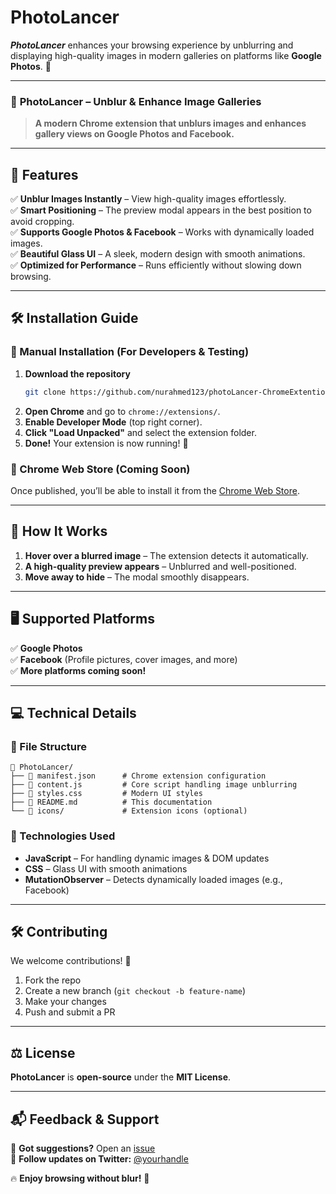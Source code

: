 # PhotoLancer
***PhotoLancer*** enhances your browsing experience by unblurring and displaying high-quality images in modern galleries on platforms like **Google Photos**. 🚀  

---

### 📸 **PhotoLancer – Unblur & Enhance Image Galleries**
> **A modern Chrome extension that unblurs images and enhances gallery views on Google Photos and Facebook.**  


---

## 🚀 **Features**
✅ **Unblur Images Instantly** – View high-quality images effortlessly.  
✅ **Smart Positioning** – The preview modal appears in the best position to avoid cropping.  
✅ **Supports Google Photos & Facebook** – Works with dynamically loaded images.  
✅ **Beautiful Glass UI** – A sleek, modern design with smooth animations.  
✅ **Optimized for Performance** – Runs efficiently without slowing down browsing.  

---

## 🛠 **Installation Guide**  
### **🔹 Manual Installation (For Developers & Testing)**
1. **Download the repository**  
   ```sh
   git clone https://github.com/nurahmed123/photoLancer-ChromeExtention.git
   ```
2. **Open Chrome** and go to `chrome://extensions/`.  
3. **Enable Developer Mode** (top right corner).  
4. **Click "Load Unpacked"** and select the extension folder.  
5. **Done!** Your extension is now running! 🎉  

### **🔹 Chrome Web Store (Coming Soon)**
Once published, you’ll be able to install it from the [Chrome Web Store](#).

---

## 📖 **How It Works**
1. **Hover over a blurred image** – The extension detects it automatically.  
2. **A high-quality preview appears** – Unblurred and well-positioned.  
3. **Move away to hide** – The modal smoothly disappears.  

---

## 🖥 **Supported Platforms**
✅ **Google Photos**  
✅ **Facebook** (Profile pictures, cover images, and more)  
✅ **More platforms coming soon!**  

---

## 💻 **Technical Details**
### **🔹 File Structure**
```
📂 PhotoLancer/
├── 📜 manifest.json      # Chrome extension configuration
├── 📜 content.js         # Core script handling image unblurring
├── 🎨 styles.css         # Modern UI styles
├── 📜 README.md          # This documentation
└── 📂 icons/             # Extension icons (optional)
```

### **🔹 Technologies Used**
- **JavaScript** – For handling dynamic images & DOM updates  
- **CSS** – Glass UI with smooth animations  
- **MutationObserver** – Detects dynamically loaded images (e.g., Facebook)  

---

## 🛠 **Contributing**
We welcome contributions! 🚀  
1. Fork the repo  
2. Create a new branch (`git checkout -b feature-name`)  
3. Make your changes  
4. Push and submit a PR  

---

## ⚖ **License**
**PhotoLancer** is **open-source** under the **MIT License**.  

---

## 📬 **Feedback & Support**
💬 **Got suggestions?** Open an [issue](https://github.com/yourusername/photolancer/issues)  
📢 **Follow updates on Twitter:** [@yourhandle](https://twitter.com/yourhandle)  

🔥 **Enjoy browsing without blur!** 🚀